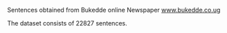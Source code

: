 Sentences obtained from Bukedde online Newspaper www.bukedde.co.ug

The dataset consists of 22827 sentences.
